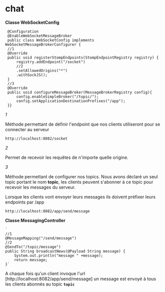 # chat

**Classe WebSocketConfig**

     @Configuration
     @EnableWebSocketMessageBroker
     public class WebSocketConfig implements WebSocketMessageBrokerConfigurer {
     //1   
     @Override
     public void registerStompEndpoints(StompEndpointRegistry registry) {
         registry.addEndpoint("/socket")
         //2 
         .setAllowedOrigins("*")
         .withSockJS();
     }
     //3   
     @Override
     public void configureMessageBroker(MessageBrokerRegistry config){
         config.enableSimpleBroker("/topic/");
         config.setApplicationDestinationPrefixes("/app");
     }}
_1_

Méthode permettant de définir l'endpoint que nos clients utiliseront pour se connecter au serveur

    http://localhost:8082/socket
 
_2_    

Permet de recevoir les requêtes de n'importe quelle origine.

_3_

Méthode permettant de configurer nos topics. Nous avons déclaré un seul topic portant le nom **topic**, les 
clients peuvent s'abonner à ce topic pour recevoir les messages du serveur.

Lorsque les clients vont envoyer leurs messages ils doivent préfixer leurs endpoints par /app

    http://localhost:8082/app/send/message
    
**Classe MessagingController**

    `
    //1
    @MessageMapping("/send/message")
    //2 
    @SendTo("/topic/message")
    public String broadcastNews(@Payload String message) {
        System.out.println("message " +message);
        return message;
    }`
    
A chaque fois qu'un client invoque l'url [http://localhost:8082/app/send/message] un message est envoyé 
à tous les clients abonnés au topic **`topic`**